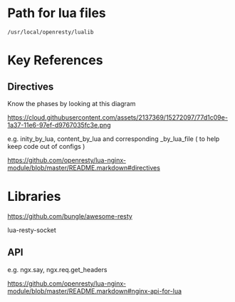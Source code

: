 # Path for lua files

`/usr/local/openresty/lualib`


# Key References

## Directives

Know the phases by looking at this diagram 

https://cloud.githubusercontent.com/assets/2137369/15272097/77d1c09e-1a37-11e6-97ef-d9767035fc3e.png


e.g. inity_by_lua, content_by_lua and corresponding  _by_lua_file ( to help keep code out of configs )

https://github.com/openresty/lua-nginx-module/blob/master/README.markdown#directives



# Libraries 

https://github.com/bungle/awesome-resty

lua-resty-socket



## API 

e.g. ngx.say, ngx.req.get_headers

https://github.com/openresty/lua-nginx-module/blob/master/README.markdown#nginx-api-for-lua

